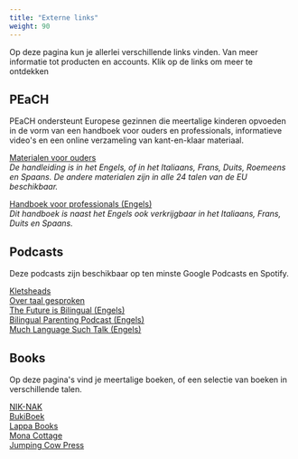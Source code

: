 ```yaml
---
title: "Externe links"
weight: 90
---
```


Op deze pagina kun je allerlei verschillende links vinden. Van meer informatie tot producten en accounts. Klik op de links om meer te ontdekken

## PEaCH

PEaCH ondersteunt Europese gezinnen die meertalige kinderen opvoeden in de vorm van een handboek voor ouders en professionals, informatieve video's en een online verzameling van kant-en-klaar materiaal.

[Materialen voor ouders](https://bilingualfamily.eu/resources-for-parents)  
_De handleiding is in het Engels, of in het Italiaans, Frans, Duits, Roemeens en Spaans. De andere materialen zijn in alle 24 talen van de EU beschikbaar._

[Handboek voor professionals (Engels)](https://bilingualfamily.eu/resources-for-parents)  
_Dit handboek is naast het Engels ook verkrijgbaar in het Italiaans, Frans, Duits en Spaans._

## Podcasts

Deze podcasts zijn beschikbaar op ten minste Google Podcasts en Spotify.

[Kletsheads](https://kletsheadspodcast.nl/)  
[Over taal gesproken](https://overtaalgesproken.buzzsprout.com/)  
[The Future is Bilingual (Engels)](https://anchor.fm/the-future-is-bilingual)  
[Bilingual Parenting Podcast (Engels)](https://bilingualparentingpodcast.libsyn.com)  
[Much Language Such Talk (Engels)](https://mlstpodcast.com/)

## Books

Op deze pagina's vind je meertalige boeken, of een selectie van boeken in verschillende talen.

[NIK-NAK](https://nik-nak.eu/)  
[BukiBoek](https://bukiboek.nl)  
[Lappa Books](https://www.lappabooks.nl/)  
[Mona Cottage](https://www.monacottage.com/)  
[Jumping Cow Press](https://www.jumpingcowpress.com/)

